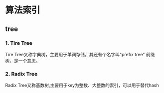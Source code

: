 # 算法索引

## tree

### 1. Tire Tree
Tire Tree又称字典树，主要用于单词存储。其还有个名字叫"prefix tree" 前缀树，是一个意思。

### 2. Radix Tree
Radix Tree又称基数树,主要用于key为整数、大整数的索引，可以用于替代hash
